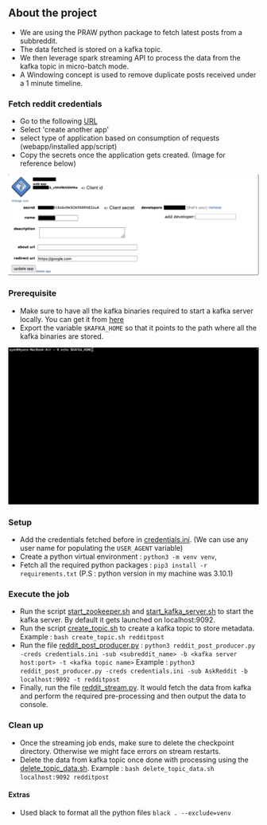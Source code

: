 ## About the project

 - We are using the PRAW python package to fetch latest posts from a
   subbreddit.
  - The data fetched is stored on a kafka topic. 
  - We then leverage spark streaming API to process the data from the kafka
   topic in micro-batch mode. 
   - A Windowing concept is used to remove duplicate posts received under a 1 minute timeline.

### Fetch reddit credentials

 - Go to the following [URL](https://www.reddit.com/prefs/apps/])
 - Select 'create another app'
 - select type of application based on consumption of requests  (webapp/installed app/script) 
 - Copy the secrets once the application gets created. (Image for reference below)

![reddit_creds.png](images%2Freddit_creds.png)

### Prerequisite
- Make sure to have all the kafka binaries required to start a kafka server locally. You can get it from [here](https://kafka.apache.org/downloads)
- Export the variable `$KAFKA_HOME` so that it points to the path where all the kafka binaries are stored.

![kafka_home_setup.gif](images%2Fkafka_home_setup.gif)
  
 ### Setup
 - Add the credentials fetched before in [credentials.ini](credentials.ini). (We can use any user name for populating the `USER_AGENT` variable)
 - Create a python virtual environment  : `python3 -m venv venv`, 
 - Fetch all the required python packages :  `pip3 install -r requirements.txt` (P.S : python version in my machine was 3.10.1)
 
 ### Execute the job
 - Run the script [start_zookeeper.sh](kafka_scripts%2Fstart_zookeeper.sh) and  [start_kafka_server.sh](kafka_scripts%2Fstart_kafka_server.sh) to start the kafka server. By default it gets launched on localhost:9092.
 - Run the script [create_topic.sh](kafka_scripts%2Fcreate_topic.sh) to create a kafka topic to store metadata.
 Example : `bash create_topic.sh redditpost`
 - Run the file [reddit_post_producer.py](src%2Freddit_post_producer.py) :
 `python3 reddit_post_producer.py -creds credentials.ini -sub <subreddit_name> -b <kafka server host:port> -t <kafka topic name>`
 Example : `python3 reddit_post_producer.py -creds credentials.ini -sub AskReddit -b localhost:9092 -t redditpost`
 - Finally, run the file [reddit_stream.py](src%2Freddit_stream.py). It would fetch the data from kafka and perform the required pre-processing and then output the data to console.

### Clean up 
- Once the streaming job ends, make sure to delete the checkpoint directory. Otherwise we might face errors on stream restarts.
- Delete the data from kafka topic once done with processing using the [delete_topic_data.sh](kafka_scripts%2Fdelete_topic_data.sh).
Example : `bash delete_topic_data.sh localhost:9092 redditpost`

#### Extras

- Used black to format all the python files `black . --exclude=venv`
  

